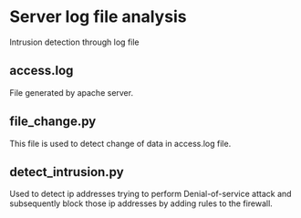 # Server log file analysis
Intrusion detection through log file

## access.log
File generated by apache server.

## file_change.py
This file is used to detect change of data in access.log file.

## detect_intrusion.py
Used to detect ip addresses trying to perform Denial-of-service attack and subsequently block those ip addresses by adding rules to the firewall.
